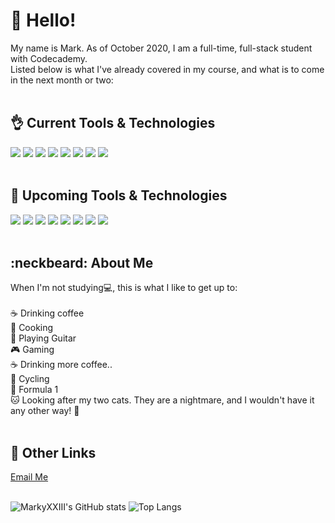 # :wave: Hello!

My name is Mark. As of October 2020, I am a full-time, full-stack student with Codecademy.<br>
Listed below is what I've already covered in my course, and what is to come in the next month or two:
<br>
<br>

## :ok_hand: Current Tools & Technologies

![](https://img.shields.io/badge/Windows_OS-informational?style=flat&logo=Windows&logoColor=white&color=orange)
![](https://img.shields.io/badge/Visual_Studio_Code-informational?style=flat&logo=visual-studio-code&logoColor=white&color=yellow)
![](https://img.shields.io/badge/Git-informational?style=flat&logo=Git&logoColor=white&color=yellow)
![](https://img.shields.io/badge/Node.js-informational?style=flat&logo=Node.js&logoColor=white&color=yellow)
![](https://img.shields.io/badge/Mocha-informational?style=flat&logo=Mocha&logoColor=white&color=yellowgreen)
![](https://img.shields.io/badge/HTML_5-informational?style=flat&logo=HTML5&logoColor=white&color=brightgreen)
![](https://img.shields.io/badge/CSS_3-informational?style=flat&logo=CSS3&logoColor=white&color=brightgreen)
![](https://img.shields.io/badge/JavaScript-informational?style=flat&logo=JavaScript&logoColor=white&color=brightgreen)
<br>
<br>

## :eyes: Upcoming Tools & Technologies

![](https://img.shields.io/badge/React-informational?style=flat&logo=React&logoColor=white&color=grey)
![](https://img.shields.io/badge/Redux-informational?style=flat&logo=Redux&logoColor=white&color=grey)
![](https://img.shields.io/badge/Netlify-informational?style=flat&logo=Netlify&logoColor=white&color=grey)
![](https://img.shields.io/badge/Jest-informational?style=flat&logo=Jest&logoColor=white&color=grey)
![](https://img.shields.io/badge/Express.js-informational?style=flat&logo=Express&logoColor=white&color=grey)
![](https://img.shields.io/badge/MySQL-informational?style=flat&logo=MySQL&logoColor=white&color=grey)
![](https://img.shields.io/badge/PostgreSQL-informational?style=flat&logo=PostgreSQL&logoColor=white&color=grey)
![](https://img.shields.io/badge/Auth0-informational?style=flat&logo=Auth0&logoColor=white&color=grey)
<br>
<br>

## :neckbeard: About Me

When I'm not studying:computer:, this is what I like to get up to:<br>
<br>
:coffee: Drinking coffee<br>
:spaghetti: Cooking<br>
:guitar: Playing Guitar<br>
:video_game: Gaming<br>
:coffee: Drinking more coffee..<br>
:bicyclist: Cycling<br>
:checkered_flag: Formula 1<br>
:cat: Looking after my two cats. They are a nightmare, and I wouldn't have it any other way! :revolving_hearts:
<br>
<br>

## :link: Other Links

<a href="mailto:mwxxiii@gmail.com">Email Me</a>
<br>
<br>

![MarkyXXIII's GitHub stats](https://github-readme-stats.vercel.app/api?username=MarkyXXIII&hide=prs,issues&show_icons=true&theme=merko)
![Top Langs](https://github-readme-stats.vercel.app/api/top-langs/?username=MarkyXXIII&layout=compact&theme=merko)
